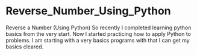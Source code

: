 # Reverse_Number_Using_Python
Reverse a Number (Using Python)
So recently I completed learning python basics from the very start.
Now I started practicing how to apply Python to problems.
I am starting with a very basics programs with that I can get my basics cleared.
